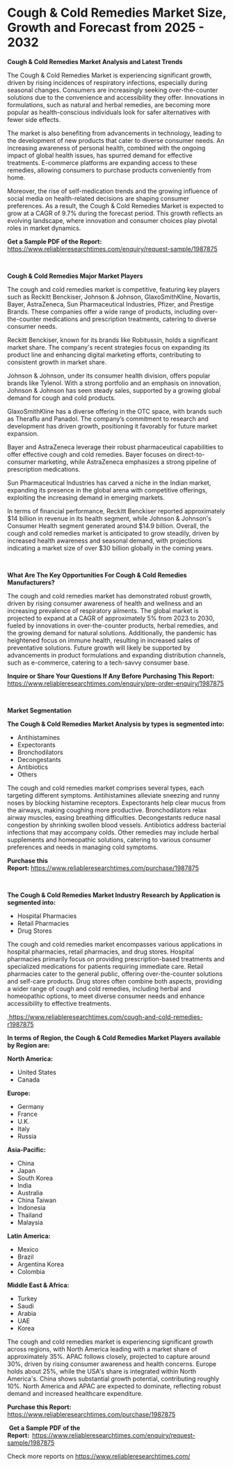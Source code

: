 <p><h1>Cough & Cold Remedies Market Size, Growth and Forecast from 2025 - 2032</h1></p><p><strong>Cough & Cold Remedies Market Analysis and Latest Trends</strong></p>
<p><p>The Cough & Cold Remedies Market is experiencing significant growth, driven by rising incidences of respiratory infections, especially during seasonal changes. Consumers are increasingly seeking over-the-counter solutions due to the convenience and accessibility they offer. Innovations in formulations, such as natural and herbal remedies, are becoming more popular as health-conscious individuals look for safer alternatives with fewer side effects.</p><p>The market is also benefiting from advancements in technology, leading to the development of new products that cater to diverse consumer needs. An increasing awareness of personal health, combined with the ongoing impact of global health issues, has spurred demand for effective treatments. E-commerce platforms are expanding access to these remedies, allowing consumers to purchase products conveniently from home.</p><p>Moreover, the rise of self-medication trends and the growing influence of social media on health-related decisions are shaping consumer preferences. As a result, the Cough & Cold Remedies Market is expected to grow at a CAGR of 9.7% during the forecast period. This growth reflects an evolving landscape, where innovation and consumer choices play pivotal roles in market dynamics.</p></p>
<p><strong>Get a Sample PDF of the Report:&nbsp;</strong> <a href="https://www.reliableresearchtimes.com/enquiry/request-sample/1987875?utm_campaign=2203&utm_medium=2&utm_source=Github&utm_content=ia&utm_term=08032025&utm_id=cough-cold-remedies">https://www.reliableresearchtimes.com/enquiry/request-sample/1987875</a></p>
<p>&nbsp;</p>
<p><strong>Cough & Cold Remedies Major Market Players</strong></p>
<p><p>The cough and cold remedies market is competitive, featuring key players such as Reckitt Benckiser, Johnson & Johnson, GlaxoSmithKline, Novartis, Bayer, AstraZeneca, Sun Pharmaceutical Industries, Pfizer, and Prestige Brands. These companies offer a wide range of products, including over-the-counter medications and prescription treatments, catering to diverse consumer needs.</p><p>Reckitt Benckiser, known for its brands like Robitussin, holds a significant market share. The company's recent strategies focus on expanding its product line and enhancing digital marketing efforts, contributing to consistent growth in market share. </p><p>Johnson & Johnson, under its consumer health division, offers popular brands like Tylenol. With a strong portfolio and an emphasis on innovation, Johnson & Johnson has seen steady sales, supported by a growing global demand for cough and cold products.</p><p>GlaxoSmithKline has a diverse offering in the OTC space, with brands such as Theraflu and Panadol. The company’s commitment to research and development has driven growth, positioning it favorably for future market expansion.</p><p>Bayer and AstraZeneca leverage their robust pharmaceutical capabilities to offer effective cough and cold remedies. Bayer focuses on direct-to-consumer marketing, while AstraZeneca emphasizes a strong pipeline of prescription medications.</p><p>Sun Pharmaceutical Industries has carved a niche in the Indian market, expanding its presence in the global arena with competitive offerings, exploiting the increasing demand in emerging markets.</p><p>In terms of financial performance, Reckitt Benckiser reported approximately $14 billion in revenue in its health segment, while Johnson & Johnson's Consumer Health segment generated around $14.9 billion. Overall, the cough and cold remedies market is anticipated to grow steadily, driven by increased health awareness and seasonal demand, with projections indicating a market size of over $30 billion globally in the coming years.</p></p>
<p>&nbsp;</p>
<p><strong>What Are The Key Opportunities For Cough & Cold Remedies Manufacturers?</strong></p>
<p><p>The cough and cold remedies market has demonstrated robust growth, driven by rising consumer awareness of health and wellness and an increasing prevalence of respiratory ailments. The global market is projected to expand at a CAGR of approximately 5% from 2023 to 2030, fueled by innovations in over-the-counter products, herbal remedies, and the growing demand for natural solutions. Additionally, the pandemic has heightened focus on immune health, resulting in increased sales of preventative solutions. Future growth will likely be supported by advancements in product formulations and expanding distribution channels, such as e-commerce, catering to a tech-savvy consumer base.</p></p>
<p><strong>Inquire or Share Your Questions If Any Before Purchasing This Report:</strong> <a href="https://www.reliableresearchtimes.com/enquiry/pre-order-enquiry/1987875?utm_campaign=2203&utm_medium=2&utm_source=Github&utm_content=ia&utm_term=08032025&utm_id=cough-cold-remedies">https://www.reliableresearchtimes.com/enquiry/pre-order-enquiry/1987875</a></p>
<p>&nbsp;</p>
<p><strong>Market Segmentation</strong></p>
<p><strong>The Cough & Cold Remedies Market Analysis by types is segmented into:</strong></p>
<p><ul><li>Antihistamines</li><li>Expectorants</li><li>Bronchodilators</li><li>Decongestants</li><li>Antibiotics</li><li>Others</li></ul></p>
<p><p>The cough and cold remedies market comprises several types, each targeting different symptoms. Antihistamines alleviate sneezing and runny noses by blocking histamine receptors. Expectorants help clear mucus from the airways, making coughing more productive. Bronchodilators relax airway muscles, easing breathing difficulties. Decongestants reduce nasal congestion by shrinking swollen blood vessels. Antibiotics address bacterial infections that may accompany colds. Other remedies may include herbal supplements and homeopathic solutions, catering to various consumer preferences and needs in managing cold symptoms.</p></p>
<p><strong>Purchase this Report:&nbsp;</strong><a href="https://www.reliableresearchtimes.com/purchase/1987875?utm_campaign=2203&utm_medium=2&utm_source=Github&utm_content=ia&utm_term=08032025&utm_id=cough-cold-remedies">https://www.reliableresearchtimes.com/purchase/1987875</a></p>
<p>&nbsp;</p>
<p><strong>The Cough & Cold Remedies Market Industry Research by Application is segmented into:</strong></p>
<p><ul><li>Hospital Pharmacies</li><li>Retail Pharmacies</li><li>Drug Stores</li></ul></p>
<p><p>The cough and cold remedies market encompasses various applications in hospital pharmacies, retail pharmacies, and drug stores. Hospital pharmacies primarily focus on providing prescription-based treatments and specialized medications for patients requiring immediate care. Retail pharmacies cater to the general public, offering over-the-counter solutions and self-care products. Drug stores often combine both aspects, providing a wider range of cough and cold remedies, including herbal and homeopathic options, to meet diverse consumer needs and enhance accessibility to effective treatments.</p></p>
<p><a href="https://www.reliableresearchtimes.com/cough-and-cold-remedies-r1987875?utm_campaign=2203&utm_medium=2&utm_source=Github&utm_content=ia&utm_term=08032025&utm_id=cough-cold-remedies">&nbsp;https://www.reliableresearchtimes.com/cough-and-cold-remedies-r1987875</a></p>
<p><strong>In terms of Region, the Cough & Cold Remedies Market Players available by Region are:</strong></p>
<p>
    <p> <strong> North America: </strong>
        <ul>
            <li>United States</li>
            <li>Canada</li>
        </ul>
        </p> 
    <p> <strong> Europe: </strong>
        <ul>
            <li>Germany</li>
            <li>France</li>
            <li>U.K.</li>
            <li>Italy</li>
            <li>Russia</li>
        </ul>
        </p> 
    <p> <strong> Asia-Pacific: </strong>
        <ul>
            <li>China</li>
            <li>Japan</li>
            <li>South Korea</li>
            <li>India</li>
            <li>Australia</li>
            <li>China Taiwan</li>
            <li>Indonesia</li>
            <li>Thailand</li>
            <li>Malaysia</li>
        </ul>
        </p> 
    <p> <strong> Latin America: </strong>
        <ul>
            <li>Mexico</li>
            <li>Brazil</li>
            <li>Argentina Korea</li>
            <li>Colombia</li>
        </ul>
        </p> 
    <p> <strong> Middle East & Africa: </strong>
        <ul>
            <li>Turkey</li>
            <li>Saudi</li>
            <li>Arabia</li>
            <li>UAE</li>
            <li>Korea</li>
        </ul>
    </p>
    </p>
<p><p>The cough and cold remedies market is experiencing significant growth across regions, with North America leading with a market share of approximately 35%. APAC follows closely, projected to capture around 30%, driven by rising consumer awareness and health concerns. Europe holds about 25%, while the USA's share is integrated within North America's. China shows substantial growth potential, contributing roughly 10%. North America and APAC are expected to dominate, reflecting robust demand and increased healthcare expenditure.</p></p>
<p><strong>Purchase this Report: </strong><a href="https://www.reliableresearchtimes.com/purchase/1987875?utm_campaign=2203&utm_medium=2&utm_source=Github&utm_content=ia&utm_term=08032025&utm_id=cough-cold-remedies">https://www.reliableresearchtimes.com/purchase/1987875</a></p>
<p>&nbsp;<strong>Get a Sample PDF of the Report:&nbsp;&nbsp;</strong><a href="https://www.reliableresearchtimes.com/enquiry/request-sample/1987875?utm_campaign=2203&utm_medium=2&utm_source=Github&utm_content=ia&utm_term=08032025&utm_id=cough-cold-remedies">https://www.reliableresearchtimes.com/enquiry/request-sample/1987875</a></p>
<p><strong></strong></p>
<p>Check more reports on <a href="https://www.reliableresearchtimes.com/?utm_campaign=2203&utm_medium=2&utm_source=Github&utm_content=ia&utm_term=08032025&utm_id=cough-cold-remedies">https://www.reliableresearchtimes.com/</a></p>